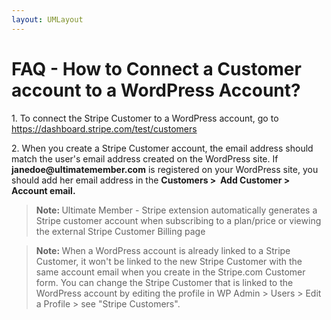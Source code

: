 ```yaml
---
layout: UMLayout
---
```

# FAQ - How to Connect a Customer account to a WordPress Account?
<p>
	<span style="font-weight: normal;">1. To connect the Stripe Customer to a WordPress account, go to 
	</span><a href="https://dashboard.stripe.com/test/customers" style="font-size: 14px;" target="_blank">https://dashboard.stripe.com/test/customers</a></p><p>
	2. When you create a Stripe Customer account, the email address should match the user's email address created on the WordPress site. If 
	<strong style="background-color: initial;">janedoe@ultimatemember.com</strong> is registered on your WordPress site, you should add her email address in the <strong style="background-color: initial;">Customers >  Add Customer > Account email.</strong></p><blockquote class="callout-blue">
	<strong>Note: </strong>Ultimate Member - Stripe extension automatically generates a Stripe customer account when subscribing to a plan/price or viewing the external Stripe Customer Billing page<br>
</blockquote><blockquote class="callout-blue">
	<strong>Note: </strong>When a WordPress account is already linked to a Stripe Customer, it won't be linked to the new Stripe Customer with the same account email when you create in the Stripe.com Customer form. You can change the Stripe Customer that is linked to the WordPress account by editing the profile in WP Admin > Users > Edit a Profile > see "Stripe Customers".
</blockquote>
